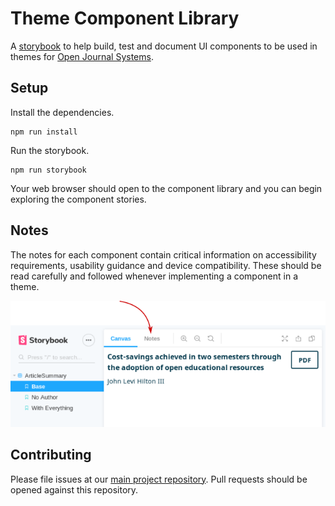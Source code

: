 # Theme Component Library

A [storybook](https://github.com/storybookjs/storybook) to help build, test and document UI components to be used in themes for [Open Journal Systems](https://github.com/pkp/ojs).

## Setup

Install the dependencies.

```
npm run install
```

Run the storybook.

```
npm run storybook
```

Your web browser should open to the component library and you can begin exploring the component stories.

## Notes

The notes for each component contain critical information on accessibility requirements, usability guidance and device compatibility. These should be read carefully and followed whenever implementing a component in a theme.

![Screenshot indicating how to locate the notes section](screenshot-notes.png)

## Contributing

Please file issues at our [main project repository](https://github.com/pkp/pkp-lib/issues/). Pull requests should be opened against this repository.